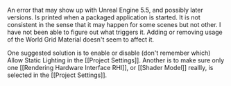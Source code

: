 An error that may show up with Unreal Engine 5.5, and possibly later versions.
Is printed when a packaged application is started.
It is not consistent in the sense that it may happen for some scenes but not other.
I have not been able to figure out what triggers it.
Adding or removing usage of the World Grid Material doesn't seem to affect it.

One suggested solution is to enable or disable (don't remember which) Allow Static Lighting in the [[Project Settings]].
Another is to make sure only one [[Rendering Hardware Interface RHI]], or [[Shader Model]] reallly, is selected in the [[Project Settings]].
